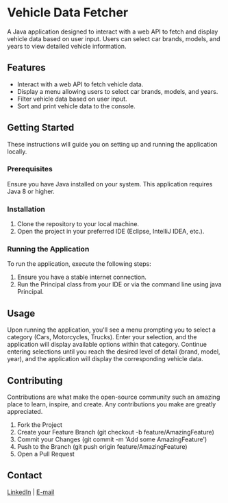 # Vehicle Data Fetcher
A Java application designed to interact with a web API to fetch and display vehicle data based on user input. Users can select car brands, models, and years to view detailed vehicle information.

## Features
- Interact with a web API to fetch vehicle data.
- Display a menu allowing users to select car brands, models, and years.
- Filter vehicle data based on user input.
- Sort and print vehicle data to the console.

## Getting Started
These instructions will guide you on setting up and running the application locally.

### Prerequisites
Ensure you have Java installed on your system. This application requires Java 8 or higher.

### Installation
1. Clone the repository to your local machine.
2. Open the project in your preferred IDE (Eclipse, IntelliJ IDEA, etc.).

### Running the Application
To run the application, execute the following steps:

1. Ensure you have a stable internet connection.
2. Run the Principal class from your IDE or via the command line using java Principal.

## Usage
Upon running the application, you'll see a menu prompting you to select a category (Cars, Motorcycles, Trucks). Enter your selection, and the application will display available options within that category. Continue entering selections until you reach the desired level of detail (brand, model, year), and the application will display the corresponding vehicle data.

## Contributing
Contributions are what make the open-source community such an amazing place to learn, inspire, and create. Any contributions you make are greatly appreciated.

1. Fork the Project
2. Create your Feature Branch (git checkout -b feature/AmazingFeature)
3. Commit your Changes (git commit -m 'Add some AmazingFeature')
4. Push to the Branch (git push origin feature/AmazingFeature)
5. Open a Pull Request

## Contact
[LinkedIn](https://www.linkedin.com/in/daniel-sq/) | [E-mail](mailto:danieeldesoares@hotmail.com)